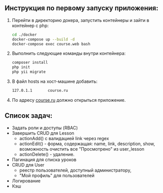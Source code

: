 ## Инструкция по первому запуску приложения:
1. Перейти в директорию докера, запустить контейнеры и зайти в контейнер с php:
    ```bash
    cd ./docker
    docker-compose up --build -d
    docker-compose exec course.web bash
    ```
2. Выполнить следующие команды внутри контейнера:
    ```bash
    composer install
    php init
    php yii migrate
    ```
3. В файл hosts на хост-машине добавить:
    ```bash
   127.0.1.1       course.ru
    ```
4. По адресу [course.ru](http://course.ru) должно открыться приложение.

## Список задач:
- Задать роли и доступы (RBAC)
- Завершить CRUD для Lesson
  - actionAdd() с валидацией link через regex
  - actionEdit() - форма, содержащая: name, link, description, show, возможность очистить все "Просмотрено" из user_lesson
  - actionDelete() - удаление.
- Пагинация для списка уроков
- CRUD для User
  - реестр пользователей, доступный администратору,
  - "Мой профиль" для пользователей
- Логирование
- Кэш